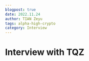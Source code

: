 ```yaml
---
blogpost: true
date: 2022.11.24
author: TIAN Zeyu
tags: alpha-high-crypto
category: Interview
---
```


# Interview with TQZ